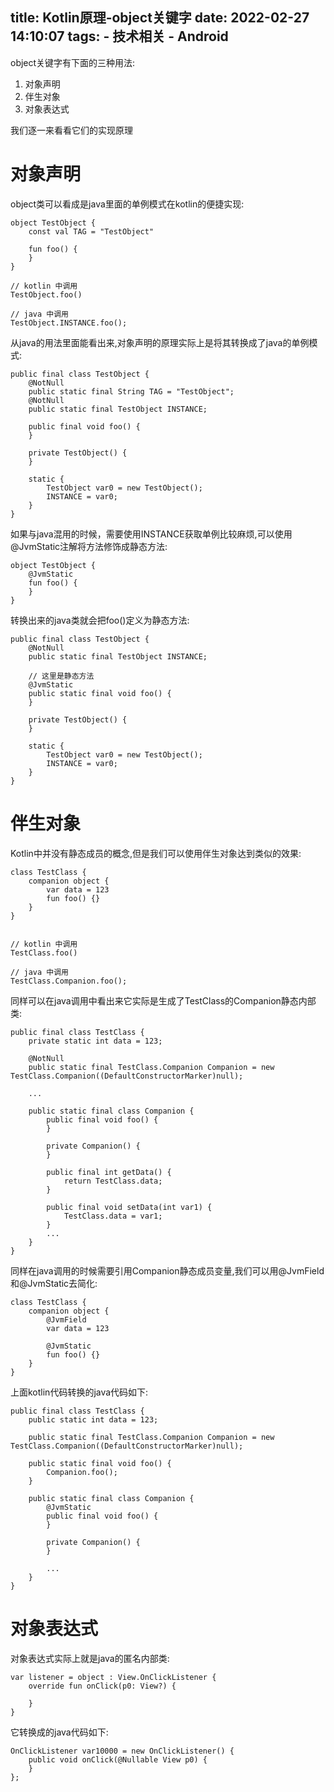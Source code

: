 title: Kotlin原理-object关键字
date: 2022-02-27 14:10:07
tags:
    - 技术相关
    - Android
---

object关键字有下面的三种用法:

1. 对象声明
2. 伴生对象
3. 对象表达式

我们逐一来看看它们的实现原理

# 对象声明

object类可以看成是java里面的单例模式在kotlin的便捷实现:

```
object TestObject {
    const val TAG = "TestObject"

    fun foo() {
    }
}

// kotlin 中调用
TestObject.foo()

// java 中调用
TestObject.INSTANCE.foo();
```

从java的用法里面能看出来,对象声明的原理实际上是将其转换成了java的单例模式:

```
public final class TestObject {
    @NotNull
    public static final String TAG = "TestObject";
    @NotNull
    public static final TestObject INSTANCE;

    public final void foo() {
    }

    private TestObject() {
    }

    static {
        TestObject var0 = new TestObject();
        INSTANCE = var0;
    }
}
```

如果与java混用的时候，需要使用INSTANCE获取单例比较麻烦,可以使用@JvmStatic注解将方法修饰成静态方法:

```
object TestObject {
    @JvmStatic
    fun foo() {
    }
}
```

转换出来的java类就会把foo()定义为静态方法:

```
public final class TestObject {
    @NotNull
    public static final TestObject INSTANCE;

    // 这里是静态方法
    @JvmStatic
    public static final void foo() {
    }

    private TestObject() {
    }

    static {
        TestObject var0 = new TestObject();
        INSTANCE = var0;
    }
}
```

# 伴生对象

Kotlin中并没有静态成员的概念,但是我们可以使用伴生对象达到类似的效果:

```
class TestClass {
    companion object {
        var data = 123
        fun foo() {}
    }
}


// kotlin 中调用
TestClass.foo()

// java 中调用
TestClass.Companion.foo();
```

同样可以在java调用中看出来它实际是生成了TestClass的Companion静态内部类:

```
public final class TestClass {
    private static int data = 123;

    @NotNull
    public static final TestClass.Companion Companion = new TestClass.Companion((DefaultConstructorMarker)null);

    ...
   
    public static final class Companion {
        public final void foo() {
        }

        private Companion() {
        }

        public final int getData() {
            return TestClass.data;
        }

        public final void setData(int var1) {
            TestClass.data = var1;
        }
        ...
    }
}
```

同样在java调用的时候需要引用Companion静态成员变量,我们可以用@JvmField和@JvmStatic去简化:

```
class TestClass {
    companion object {
        @JvmField
        var data = 123

        @JvmStatic
        fun foo() {}
    }
}
```

上面kotlin代码转换的java代码如下:

```
public final class TestClass {
    public static int data = 123;

    public static final TestClass.Companion Companion = new TestClass.Companion((DefaultConstructorMarker)null);

    public static final void foo() {
        Companion.foo();
    }

    public static final class Companion {
        @JvmStatic
        public final void foo() {
        }

        private Companion() {
        }

        ...
    }
}
```

# 对象表达式

对象表达式实际上就是java的匿名内部类:

```
var listener = object : View.OnClickListener {
    override fun onClick(p0: View?) {

    }
}
```

它转换成的java代码如下:

```
OnClickListener var10000 = new OnClickListener() {
    public void onClick(@Nullable View p0) {
    }
};
```